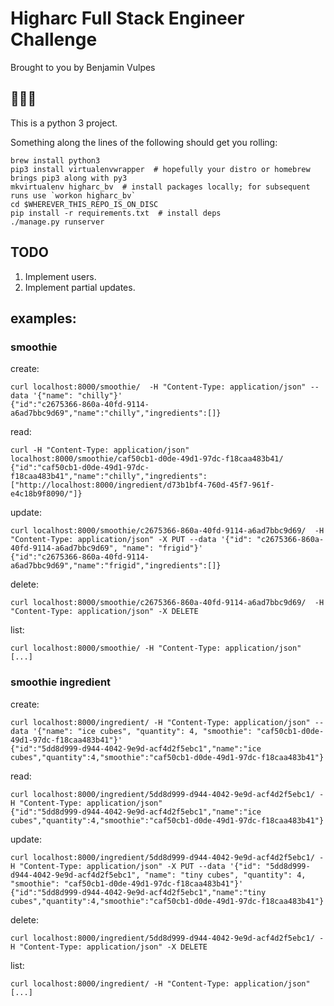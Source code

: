 # Higharc Full Stack Engineer Challenge

Brought to you by Benjamin Vulpes

## 🚂🚂🚂

This is a python 3 project.

Something along the lines of the following should get you rolling:

    brew install python3
    pip3 install virtualenvwrapper  # hopefully your distro or homebrew brings pip3 along with py3
    mkvirtualenv higharc_bv  # install packages locally; for subsequent runs use `workon higharc_bv`
    cd $WHEREVER_THIS_REPO_IS_ON_DISC
    pip install -r requirements.txt  # install deps
    ./manage.py runserver

## TODO

1. Implement users.
1. Implement partial updates.

## examples:

### smoothie

create:

    curl localhost:8000/smoothie/  -H "Content-Type: application/json" --data '{"name": "chilly"}'
    {"id":"c2675366-860a-40fd-9114-a6ad7bbc9d69","name":"chilly","ingredients":[]}

read:

    curl -H "Content-Type: application/json" localhost:8000/smoothie/caf50cb1-d0de-49d1-97dc-f18caa483b41/
    {"id":"caf50cb1-d0de-49d1-97dc-f18caa483b41","name":"chilly","ingredients":["http://localhost:8000/ingredient/d73b1bf4-760d-45f7-961f-e4c18b9f8090/"]}

update:

    curl localhost:8000/smoothie/c2675366-860a-40fd-9114-a6ad7bbc9d69/  -H "Content-Type: application/json" -X PUT --data '{"id": "c2675366-860a-40fd-9114-a6ad7bbc9d69", "name": "frigid"}'
    {"id":"c2675366-860a-40fd-9114-a6ad7bbc9d69","name":"frigid","ingredients":[]}

delete:

    curl localhost:8000/smoothie/c2675366-860a-40fd-9114-a6ad7bbc9d69/  -H "Content-Type: application/json" -X DELETE

list:

    curl localhost:8000/smoothie/ -H "Content-Type: application/json"
    [...]

### smoothie ingredient

create:

    curl localhost:8000/ingredient/ -H "Content-Type: application/json" --data '{"name": "ice cubes", "quantity": 4, "smoothie": "caf50cb1-d0de-49d1-97dc-f18caa483b41"}'
    {"id":"5dd8d999-d944-4042-9e9d-acf4d2f5ebc1","name":"ice cubes","quantity":4,"smoothie":"caf50cb1-d0de-49d1-97dc-f18caa483b41"}


read:

    curl localhost:8000/ingredient/5dd8d999-d944-4042-9e9d-acf4d2f5ebc1/ -H "Content-Type: application/json"
    {"id":"5dd8d999-d944-4042-9e9d-acf4d2f5ebc1","name":"ice cubes","quantity":4,"smoothie":"caf50cb1-d0de-49d1-97dc-f18caa483b41"}

update:

    curl localhost:8000/ingredient/5dd8d999-d944-4042-9e9d-acf4d2f5ebc1/ -H "Content-Type: application/json" -X PUT --data '{"id": "5dd8d999-d944-4042-9e9d-acf4d2f5ebc1", "name": "tiny cubes", "quantity": 4, "smoothie": "caf50cb1-d0de-49d1-97dc-f18caa483b41"}'
    {"id":"5dd8d999-d944-4042-9e9d-acf4d2f5ebc1","name":"tiny cubes","quantity":4,"smoothie":"caf50cb1-d0de-49d1-97dc-f18caa483b41"}

delete:

    curl localhost:8000/ingredient/5dd8d999-d944-4042-9e9d-acf4d2f5ebc1/ -H "Content-Type: application/json" -X DELETE

list:

    curl localhost:8000/ingredient/ -H "Content-Type: application/json"
    [...]
